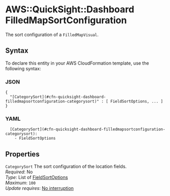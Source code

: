 # AWS::QuickSight::Dashboard FilledMapSortConfiguration<a name="aws-properties-quicksight-dashboard-filledmapsortconfiguration"></a>

The sort configuration of a `FilledMapVisual`\.

## Syntax<a name="aws-properties-quicksight-dashboard-filledmapsortconfiguration-syntax"></a>

To declare this entity in your AWS CloudFormation template, use the following syntax:

### JSON<a name="aws-properties-quicksight-dashboard-filledmapsortconfiguration-syntax.json"></a>

```
{
  "[CategorySort](#cfn-quicksight-dashboard-filledmapsortconfiguration-categorysort)" : [ FieldSortOptions, ... ]
}
```

### YAML<a name="aws-properties-quicksight-dashboard-filledmapsortconfiguration-syntax.yaml"></a>

```
  [CategorySort](#cfn-quicksight-dashboard-filledmapsortconfiguration-categorysort):
    - FieldSortOptions
```

## Properties<a name="aws-properties-quicksight-dashboard-filledmapsortconfiguration-properties"></a>

`CategorySort` <a name="cfn-quicksight-dashboard-filledmapsortconfiguration-categorysort"></a>
The sort configuration of the location fields\.  
_Required_: No  
_Type_: List of [FieldSortOptions](aws-properties-quicksight-dashboard-fieldsortoptions.md)  
_Maximum_: `100`  
_Update requires_: [No interruption](https://docs.aws.amazon.com/AWSCloudFormation/latest/UserGuide/using-cfn-updating-stacks-update-behaviors.html#update-no-interrupt)

